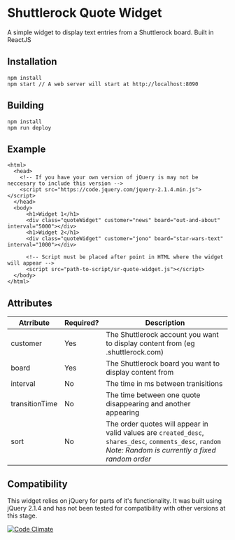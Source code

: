 # Shuttlerock Quote Widget

A simple widget to display text entries from a Shuttlerock board. Built in ReactJS


## Installation
```
npm install
npm start // A web server will start at http://localhost:8090
```

## Building

```
npm install
npm run deploy
```

## Example
```
<html>
  <head>
    <!-- If you have your own version of jQuery is may not be neccesary to include this version -->
    <script src="https://code.jquery.com/jquery-2.1.4.min.js"></script>
  </head>
  <body>
      <h1>Widget 1</h1>
      <div class="quoteWidget" customer="news" board="out-and-about" interval="5000"></div>
      <h1>Widget 2</h1>
      <div class="quoteWidget" customer="jono" board="star-wars-text" interval="1000"></div>
      
      <!-- Script must be placed after point in HTML where the widget will appear -->
      <script src="path-to-script/sr-quote-widget.js"></script>
  </body>
</html>
```

## Attributes

| Atrribute | Required? | Description |
| --------- | --------- | ----------- |
| customer  | Yes | The Shuttlerock account you want to display content from (eg <customer>.shuttlerock.com) |
| board     | Yes | The Shuttlerock board you want to display content from |
| interval  | No | The time in ms between tranisitions |
| transitionTime | No | The time between one quote disappearing and another appearing |
| sort           |  No | The order quotes will appear in valid values are `created_desc`, `shares_desc`, `comments_desc`, `random` *Note: Random is currently a fixed random order* |

## Compatibility

This widget relies on jQuery for parts of it's functionality. It was built using jQuery 2.1.4 and has not been tested for compatibility with other versions at this stage.

[![Code Climate](https://codeclimate.com/github/dekaikiwi/sr-quote-widget-react/badges/gpa.svg)](https://codeclimate.com/github/dekaikiwi/sr-quote-widget-react)
